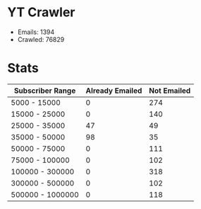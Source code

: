 # YT Crawler
- Emails: 1394
- Crawled: 76829

# Stats
| Subscriber Range  | Already Emailed | Not Emailed |
|-------|-------|-------|
| 5000 - 15000 | 0 | 274 |
| 15000 - 25000 | 0 | 140 |
| 25000 - 35000 | 47 | 49 |
| 35000 - 50000 | 98 | 35 |
| 50000 - 75000 | 0 | 111 |
| 75000 - 100000 | 0 | 102 |
| 100000 - 300000 | 0 | 318 |
| 300000 - 500000 | 0 | 102 |
| 500000 - 1000000 | 0 | 118 |
